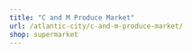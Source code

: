 ```yaml
---
title: "C and M Produce Market"
url: /atlantic-city/c-and-m-produce-market/
shop: supermarket
---
```

